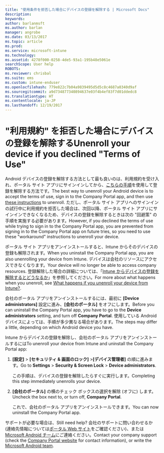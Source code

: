 ```yaml
---
title: "使用条件を拒否した場合にデバイスの登録を解除する | Microsoft Docs"
description: 
keywords: 
author: barlanmsft
ms.author: barlan
manager: angrobe
ms.date: 03/13/2017
ms.topic: article
ms.prod: 
ms.service: microsoft-intune
ms.technology: 
ms.assetid: 4278f000-0258-4de5-93a1-195b48e5061e
searchScope: User help
ROBOTS: 
ms.reviewer: chrisbal
ms.suite: ems
ms.custom: intune-enduser
ms.openlocfilehash: 779e822c7b04a9839495d5d5c8c4687a0340d9af
ms.sourcegitcommit: a9d734877340894637e03f4b4ef83f7d01ddedc8
ms.translationtype: HT
ms.contentlocale: ja-JP
ms.lasthandoff: 12/19/2017
---
```

# <a name="unenroll-your-device-if-you-declined-terms-of-use"></a><span data-ttu-id="e4b17-102">"利用規約" を拒否した場合にデバイスの登録を解除する</span><span class="sxs-lookup"><span data-stu-id="e4b17-102">Unenroll your device if you declined "Terms of Use"</span></span>

<span data-ttu-id="e4b17-103">Android デバイスの登録を解除する方法として最も良いのは、利用規約を受け入れ、ポータル サイト アプリにサインインしてから、[こちらの手順](unenroll-your-device-from-intune-android.md)を使用して登録を解除する方法です。</span><span class="sxs-lookup"><span data-stu-id="e4b17-103">The best way to unenroll your Android device is to accept the terms of use, sign in to the Company Portal app, and then use [these instructions](unenroll-your-device-from-intune-android.md) to unenroll.</span></span> <span data-ttu-id="e4b17-104">ただし、ポータル サイト アプリへのサインインの試行中に利用規約を拒否した場合は、次回以降、ポータル サイト アプリにサインインできなくなるため、デバイスの登録を解除するときは次の "回避策" の手順を実施する必要があります。</span><span class="sxs-lookup"><span data-stu-id="e4b17-104">However, if you declined the terms of use while trying to sign in to the Company Portal app, you are prevented from signing in to the Company Portal app on future tries, so you need to use these "workaround" instructions to unenroll your device.</span></span>

<span data-ttu-id="e4b17-105">ポータル サイト アプリをアンインストールすると、Intune からそのデバイスの登録も解除されます。</span><span class="sxs-lookup"><span data-stu-id="e4b17-105">When you uninstall the Company Portal app, you are also unenrolling your device from Intune.</span></span> <span data-ttu-id="e4b17-106">デバイスは会社のリソースにアクセスできなくなります。</span><span class="sxs-lookup"><span data-stu-id="e4b17-106">Your device will no longer be able to access company resources.</span></span> <span data-ttu-id="e4b17-107">登録解除した場合の詳細については、「[Intune からデバイスの登録を解除するとどうなるか](what-happens-if-you-unenroll-your-device-from-intune-android.md)」を参照してください。</span><span class="sxs-lookup"><span data-stu-id="e4b17-107">For more about what happens when you unenroll, see [What happens if you unenroll your device from Intune?](what-happens-if-you-unenroll-your-device-from-intune-android.md).</span></span>

<span data-ttu-id="e4b17-108">会社のポータル アプリをアンインストールするには、最初に **[Device administrators]** 設定に進み、**[会社のポータル]** をオフにします。</span><span class="sxs-lookup"><span data-stu-id="e4b17-108">Before you can uninstall the Company Portal app, you have to go to the **Device administrators** setting, and turn off **Company Portal**.</span></span> <span data-ttu-id="e4b17-109">使用している Android デバイスによっては、手順が多少異なる場合があります。</span><span class="sxs-lookup"><span data-stu-id="e4b17-109">The steps may differ a little, depending on which Android device you have.</span></span>

<span data-ttu-id="e4b17-110">Intune からデバイスの登録を解除し、会社のポータル アプリをアンインストールするには</span><span class="sxs-lookup"><span data-stu-id="e4b17-110">To unenroll your device from Intune and uninstall the Company Portal app:</span></span>

1.  <span data-ttu-id="e4b17-111">**[設定]** &gt; **[セキュリティ &amp; 画面のロック]** &gt;**[デバイス管理者]** の順に進みます。</span><span class="sxs-lookup"><span data-stu-id="e4b17-111">Go to **Settings** &gt; **Security &amp; Screen Lock** &gt; **Device administrators**.</span></span>

    <span data-ttu-id="e4b17-112">この手順は、デバイスの登録を解除したらすぐに実行します。</span><span class="sxs-lookup"><span data-stu-id="e4b17-112">Completing this step immediately unenrolls your device.</span></span>

2.  <span data-ttu-id="e4b17-113">**[会社のポータル]** の横のチェック ボックスの選択を解除 (オフに) します。</span><span class="sxs-lookup"><span data-stu-id="e4b17-113">Uncheck the box next to, or turn off, **Company Portal**.</span></span>

    <span data-ttu-id="e4b17-114">これで、会社のポータル アプリをアンインストールできます。</span><span class="sxs-lookup"><span data-stu-id="e4b17-114">You can now uninstall the Company Portal app.</span></span>

<span data-ttu-id="e4b17-115">サポートが必要な場合は、</span><span class="sxs-lookup"><span data-stu-id="e4b17-115">Still need help?</span></span> <span data-ttu-id="e4b17-116">会社のサポートに問い合わせるか (連絡先情報については[ポータル Web サイト](https://portal.manage.microsoft.com#HelpDeskDialog)をご確認ください)、または <a href="mailto:wintunedroidfbk@microsoft.com?subject=I'm having unenrolling my Android device&body=Describe the issue you're experiencing here.">Microsoft Android チーム</a>にご連絡ください。</span><span class="sxs-lookup"><span data-stu-id="e4b17-116">Contact your company support (check the [Company Portal website](https://portal.manage.microsoft.com#HelpDeskDialog) for contact information), or write the <a href="mailto:wintunedroidfbk@microsoft.com?subject=I'm having unenrolling my Android device&body=Describe the issue you're experiencing here.">Microsoft Android team</a>.</span></span>

